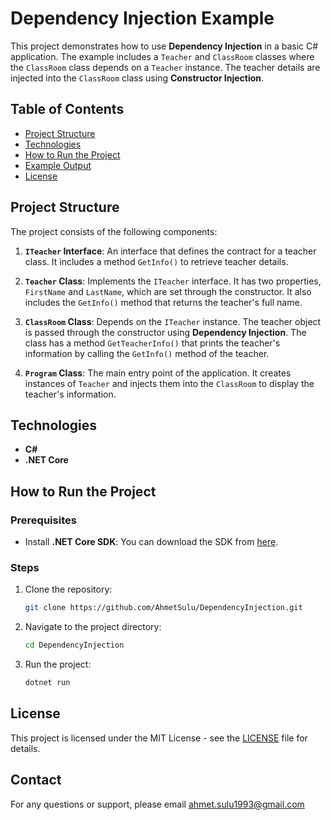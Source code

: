 # Dependency Injection Example

This project demonstrates how to use **Dependency Injection** in a basic C# application. The example includes a `Teacher` and `ClassRoom` classes where the `ClassRoom` class depends on a `Teacher` instance. The teacher details are injected into the `ClassRoom` class using **Constructor Injection**. 

## Table of Contents

- [Project Structure](#project-structure)
- [Technologies](#technologies)
- [How to Run the Project](#how-to-run-the-project)
- [Example Output](#example-output)
- [License](#license)

## Project Structure

The project consists of the following components:

1. **`ITeacher` Interface**: An interface that defines the contract for a teacher class. It includes a method `GetInfo()` to retrieve teacher details.
   
2. **`Teacher` Class**: Implements the `ITeacher` interface. It has two properties, `FirstName` and `LastName`, which are set through the constructor. It also includes the `GetInfo()` method that returns the teacher's full name.

3. **`ClassRoom` Class**: Depends on the `ITeacher` instance. The teacher object is passed through the constructor using **Dependency Injection**. The class has a method `GetTeacherInfo()` that prints the teacher's information by calling the `GetInfo()` method of the teacher.

4. **`Program` Class**: The main entry point of the application. It creates instances of `Teacher` and injects them into the `ClassRoom` to display the teacher's information.

## Technologies

- **C#**
- **.NET Core**

## How to Run the Project

### Prerequisites

- Install **.NET Core SDK**: You can download the SDK from [here](https://dotnet.microsoft.com/download).

### Steps

1. Clone the repository:
   ```bash
   git clone https://github.com/AhmetSulu/DependencyInjection.git
2. Navigate to the project directory:
   ```bash
   cd DependencyInjection
3. Run the project:
   ```bash
   dotnet run

## License

This project is licensed under the MIT License - see the [LICENSE](LICENSE) file for details.

## Contact

For any questions or support, please email ahmet.sulu1993@gmail.com
